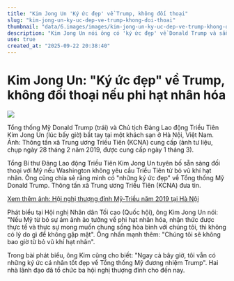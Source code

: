 ```yaml
---
title: "Kim Jong Un 'Ký ức đẹp' về Trump, không đối thoại"
slug: "kim-jong-un-ky-uc-dep-ve-trump-khong-doi-thoai"
thumbnail: "data/6.images/images/kim-jong-un-ky-uc-dep-ve-trump-khong-doi-thoai.webp"
description: "Kim Jong Un nói ông có 'ký ức đẹp' về Donald Trump và sẵn sàng đối thoại nếu Mỹ không còn ám ảnh phi hạt nhân hóa, nhưng khẳng định Triều Tiên sẽ không từ bỏ vũ khí hạt nhân."
use: true
created_at: "2025-09-22 20:38:40"
---
```


# Kim Jong Un: "Ký ức đẹp" về Trump, không đối thoại nếu phi hạt nhân hóa

![](/images/20250922-00000003-jij_afp-000-3-view.webp)

Tổng thống Mỹ Donald Trump (trái) và Chủ tịch Đảng Lao động Triều Tiên Kim Jong Un (lúc bấy giờ) bắt tay tại một khách sạn ở Hà Nội, Việt Nam. Ảnh: Thông tấn xã Trung ương Triều Tiên (KCNA) cung cấp (ảnh tư liệu, chụp ngày 28 tháng 2 năm 2019, được cung cấp ngày 1 tháng 3).

Tổng Bí thư Đảng Lao động Triều Tiên Kim Jong Un tuyên bố sẵn sàng đối thoại với Mỹ nếu Washington không yêu cầu Triều Tiên từ bỏ vũ khí hạt nhân. Ông cũng chia sẻ rằng mình có "những ký ức đẹp" về Tổng thống Mỹ Donald Trump. Thông tấn xã Trung ương Triều Tiên (KCNA) đưa tin.

[Xem thêm ảnh: Hội nghị thượng đỉnh Mỹ-Triều năm 2019 tại Hà Nội](https://www.afpbb.com/articles/-/3599363?pno=1&pid=50054_000_1E19XO&tmpl_skin=gallery&utm_source=yahoo&utm_medium=news&cx_from=yahoo&cx_position=p1&cx_rss=afp&cx_id=3599363)

Phát biểu tại Hội nghị Nhân dân Tối cao (Quốc hội), ông Kim Jong Un nói: "Nếu Mỹ từ bỏ sự ám ảnh ảo tưởng về phi hạt nhân hóa, nhận thức được thực tế và thực sự mong muốn chung sống hòa bình với chúng tôi, thì không có lý do gì để không gặp mặt". Ông nhấn mạnh thêm: "Chúng tôi sẽ không bao giờ từ bỏ vũ khí hạt nhân".

Trong bài phát biểu, ông Kim cũng cho biết: "Ngay cả bây giờ, tôi vẫn có những ký ức cá nhân tốt đẹp về Tổng thống Mỹ đương nhiệm Trump". Hai nhà lãnh đạo đã tổ chức ba hội nghị thượng đỉnh cho đến nay.
